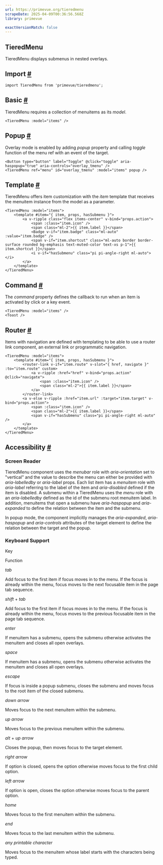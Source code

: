 ```yaml
---
url: https://primevue.org/tieredmenu
scrapeDate: 2025-04-09T00:36:56.568Z
library: primevue

exactVersionMatch: false
---
```


## TieredMenu

TieredMenu displays submenus in nested overlays.

## Import [#](_tieredmenu_.md#import)
```
import TieredMenu from 'primevue/tieredmenu';
```
## Basic [#](_tieredmenu_.md#basic)

TieredMenu requires a collection of menuitems as its _model_.
```
<TieredMenu :model="items" />
```
## Popup [#](_tieredmenu_.md#popup)

Overlay mode is enabled by adding _popup_ property and calling _toggle_ function of the menu ref with an event of the target.
```
<Button type="button" label="Toggle" @click="toggle" aria-haspopup="true" aria-controls="overlay_tmenu" />
<TieredMenu ref="menu" id="overlay_tmenu" :model="items" popup />
```
## Template [#](_tieredmenu_.md#template)

TieredMenu offers item customization with the _item_ template that receives the menuitem instance from the model as a parameter.
```
<TieredMenu :model="items">
    <template #item="{ item, props, hasSubmenu }">
        <a v-ripple class="flex items-center" v-bind="props.action">
            <span :class="item.icon" />
            <span class="ml-2">{{ item.label }}</span>
            <Badge v-if="item.badge" class="ml-auto" :value="item.badge" />
            <span v-if="item.shortcut" class="ml-auto border border-surface rounded bg-emphasis text-muted-color text-xs p-1">{{ item.shortcut }}</span>
            <i v-if="hasSubmenu" class="pi pi-angle-right ml-auto"></i>
        </a>
    </template>
</TieredMenu>
```
## Command [#](_tieredmenu_.md#command)

The _command_ property defines the callback to run when an item is activated by click or a key event.
```
<TieredMenu :model="items" />
<Toast />
```
## Router [#](_tieredmenu_.md#router)

Items with navigation are defined with templating to be able to use a router link component, an external link or programmatic navigation.
```
<TieredMenu :model="items">
    <template #item="{ item, props, hasSubmenu }">
        <router-link v-if="item.route" v-slot="{ href, navigate }" :to="item.route" custom>
            <a v-ripple :href="href" v-bind="props.action" @click="navigate">
                <span :class="item.icon" />
                <span class="ml-2">{{ item.label }}</span>
            </a>
        </router-link>
        <a v-else v-ripple :href="item.url" :target="item.target" v-bind="props.action">
            <span :class="item.icon" />
            <span class="ml-2">{{ item.label }}</span>
            <span v-if="hasSubmenu" class="pi pi-angle-right ml-auto" />
        </a>
    </template>
</TieredMenu>
```
## Accessibility [#](_tieredmenu_.md#accessibility)

### Screen Reader

TieredMenu component uses the _menubar_ role with _aria-orientation_ set to "vertical" and the value to describe the menu can either be provided with _aria-labelledby_ or _aria-label_ props. Each list item has a _menuitem_ role with _aria-label_ referring to the label of the item and _aria-disabled_ defined if the item is disabled. A submenu within a TieredMenu uses the _menu_ role with an _aria-labelledby_ defined as the id of the submenu root menuitem label. In addition, menuitems that open a submenu have _aria-haspopup_ and _aria-expanded_ to define the relation between the item and the submenu.

In popup mode, the component implicitly manages the _aria-expanded_, _aria-haspopup_ and _aria-controls_ attributes of the target element to define the relation between the target and the popup.

### Keyboard Support

Key

Function

_tab_

Add focus to the first item if focus moves in to the menu. If the focus is already within the menu, focus moves to the next focusable item in the page tab sequence.

_shift_ + _tab_

Add focus to the first item if focus moves in to the menu. If the focus is already within the menu, focus moves to the previous focusable item in the page tab sequence.

_enter_

If menuitem has a submenu, opens the submenu otherwise activates the menuitem and closes all open overlays.

_space_

If menuitem has a submenu, opens the submenu otherwise activates the menuitem and closes all open overlays.

_escape_

If focus is inside a popup submenu, closes the submenu and moves focus to the root item of the closed submenu.

_down arrow_

Moves focus to the next menuitem within the submenu.

_up arrow_

Moves focus to the previous menuitem within the submenu.

_alt_ + _up arrow_

Closes the popup, then moves focus to the target element.

_right arrow_

If option is closed, opens the option otherwise moves focus to the first child option.

_left arrow_

If option is open, closes the option otherwise moves focus to the parent option.

_home_

Moves focus to the first menuitem within the submenu.

_end_

Moves focus to the last menuitem within the submenu.

_any printable character_

Moves focus to the menuitem whose label starts with the characters being typed.